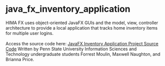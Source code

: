 # java_fx_inventory_application
HIMA FX uses object-oriented JavaFX GUIs and the model, view, controller architecture to provide a local application that tracks home inventory items for multiple user logins. 
<br><br>
Access the source code here: <a href="https://github.com/ffm5113/java_fx_inventory_application/tree/main/src">JavaFX Inventory Application Project Source Code</a>
Written by Penn State University Information Sciences and Technology undergraduate students Forrest Moulin, Maxwell Naughton, and Brianna Price.

